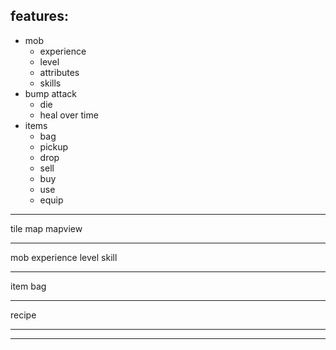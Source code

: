 
## features:

* mob
	- experience
	- level
	- attributes
	- skills
* bump attack
	- die
	- heal over time
* items
	- bag
	- pickup
	- drop
	- sell
	- buy
	- use
	- equip




---

tile
map
mapview

---

mob
experience
level
skill

---

item
bag

---

recipe

---



---